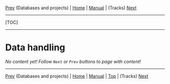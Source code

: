 [Prev](AdvProjects) (Databases and projects) | [Home](Home) | [Manual](DocMain) | (Tracks) [Next](AdvTracks)
- - -
[TOC]
- - -


# Data handling

_No content yet! Follow `Next` or `Prev` buttons to page with content!_

- - -
[Prev](AdvProjects) (Databases and projects) | [Home](Home) | [Manual](DocMain) | [Top](#) | (Tracks) [Next](AdvTracks)
